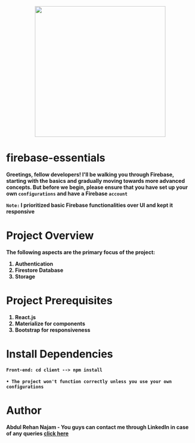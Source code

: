 <div align="center">
<img src="https://iili.io/Hvtm0fR.png" height="350"/>
</div>

# firebase-essentials
<b>Greetings, fellow developers! I'll be walking you through Firebase, starting with the basics and gradually moving towards more advanced concepts. But before we begin, please ensure that you have set up your own `configurations` and have a Firebase `account`</b>

<b>`Note:` I prioritized basic Firebase functionalities over UI and kept it responsive</b>

# Project Overview
<b>The following aspects are the primary focus of the project:</b>
<ol>
<b>
<li>Authentication</li>
<li>Firestore Database</li>
<li>Storage</li>
</b>
</ol>

# Project Prerequisites
<ol>
<b>
<li>React.js</li>
<li>Materialize for components</li>
<li>Bootstrap for responsiveness</li>
</b>
</ol>

# Install Dependencies
<b>`Front-end: cd client --> npm install`</b> <br><br>
<b>`• The project won't function correctly unless you use your own configurations`</b>

# Author
<b>Abdul Rehan Najam - You guys can contact me through LinkedIn in case of any queries [click here](https://in.linkedin.com/in/abrehan)</b>
